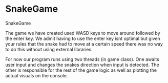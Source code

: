 # SnakeGame
 SnakeGame

The game we have created used WASD keys to move around followed by the enter key. We admit having to use the enter key isnt optimal but given your rules that the snake had to move at a certain speed there was no way to do this without using external libraries.

For now our program runs using two threads (in game class). One awaits user input and changes the snakes direction when input is detected. The other is responsible for the rest of the game logic as well as plotting the actual visuals on the console.


